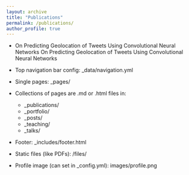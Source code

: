 ```yaml
---
layout: archive
title: "Publications"
permalink: /publications/
author_profile: true
---
```



* On Predicting Geolocation of Tweets Using Convolutional Neural Networks
On Predicting Geolocation of Tweets Using Convolutional Neural Networks

* Top navigation bar config: _data/navigation.yml
* Single pages: _pages/
* Collections of pages are .md or .html files in:
  * _publications/
  * _portfolio/
  * _posts/
  * _teaching/
  * _talks/
* Footer: _includes/footer.html
* Static files (like PDFs): /files/
* Profile image (can set in _config.yml): images/profile.png
